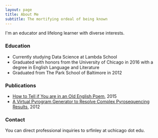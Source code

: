 ```yaml
---
layout: page
title: About Me
subtitle: The mortifying ordeal of being known
---
```


I'm an educator and lifelong learner with diverse interests.

### Education

- Currently studying Data Science at Lambda School
- Graduated with honors from the University of Chicago in 2016 with a degree in English Language and Literature
- Graduated from The Park School of Baltimore in 2012

### Publications

- [How to Tell if You are in an Old English Poem](http://the-toast.net/2015/07/27/how-to-tell-if-you-are-in-an-old-english-poem/), 2015
- [A Virtual Pyrogram Generator to Resolve Complex Pyrosequencing Results](https://jmd.amjpathol.org/article/S1525-1578(11)00315-1/abstract), 2012

### Contact

You can direct professional inquiries to srfinley at uchicago dot edu.